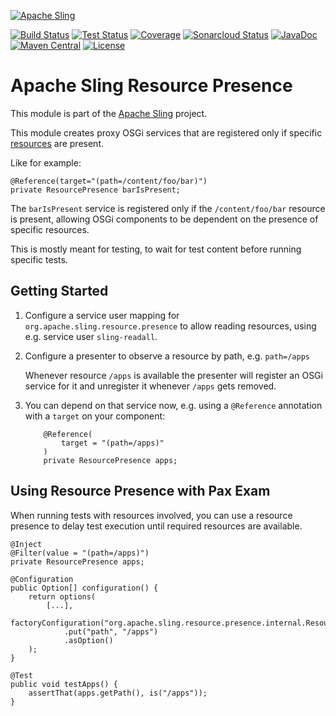 [![Apache Sling](https://sling.apache.org/res/logos/sling.png)](https://sling.apache.org)

&#32;[![Build Status](https://ci-builds.apache.org/job/Sling/job/modules/job/sling-org-apache-sling-resource-presence/job/master/badge/icon)](https://ci-builds.apache.org/job/Sling/job/modules/job/sling-org-apache-sling-resource-presence/job/master/)&#32;[![Test Status](https://img.shields.io/jenkins/tests.svg?jobUrl=https://ci-builds.apache.org/job/Sling/job/modules/job/sling-org-apache-sling-resource-presence/job/master/)](https://ci-builds.apache.org/job/Sling/job/modules/job/sling-org-apache-sling-resource-presence/job/master/test/?width=800&height=600)&#32;[![Coverage](https://sonarcloud.io/api/project_badges/measure?project=apache_sling-org-apache-sling-resource-presence&metric=coverage)](https://sonarcloud.io/dashboard?id=apache_sling-org-apache-sling-resource-presence)&#32;[![Sonarcloud Status](https://sonarcloud.io/api/project_badges/measure?project=apache_sling-org-apache-sling-resource-presence&metric=alert_status)](https://sonarcloud.io/dashboard?id=apache_sling-org-apache-sling-resource-presence)&#32;[![JavaDoc](https://www.javadoc.io/badge/org.apache.sling/org.apache.sling.resource.presence.svg)](https://www.javadoc.io/doc/org.apache.sling/org.apache.sling.resource.presence)&#32;[![Maven Central](https://maven-badges.herokuapp.com/maven-central/org.apache.sling/org.apache.sling.resource.presence/badge.svg)](https://search.maven.org/#search%7Cga%7C1%7Cg%3A%22org.apache.sling%22%20a%3A%22org.apache.sling.resource.presence%22) [![License](https://img.shields.io/badge/License-Apache%202.0-blue.svg)](https://www.apache.org/licenses/LICENSE-2.0)

# Apache Sling Resource Presence

This module is part of the [Apache Sling](https://sling.apache.org) project.

This module creates proxy OSGi services that are registered only if specific [resources](https://sling.apache.org/documentation/the-sling-engine/resources.html) are present.

Like for example:

	@Reference(target="(path=/content/foo/bar)")
	private ResourcePresence barIsPresent;
	
The `barIsPresent` service is registered only if the `/content/foo/bar` resource is present, allowing OSGi
components to be dependent on the presence of specific resources.

This is mostly meant for testing, to wait for test content before running specific tests.

Getting Started
---------------

1. Configure a service user mapping for `org.apache.sling.resource.presence` to allow reading resources, using e.g. service user `sling-readall`.
2. Configure a presenter to observe a resource by path, e.g. `path=/apps`
   
   Whenever resource `/apps` is available the presenter will register an OSGi service for it and unregister it whenever `/apps` gets removed.
3. You can depend on that service now, e.g. using a `@Reference` annotation with a `target` on your component:

   ```
       @Reference(
           target = "(path=/apps)"
       )
       private ResourcePresence apps;
   ```

Using Resource Presence with Pax Exam
-------------------------------------

When running tests with resources involved, you can use a resource presence to delay test execution until required resources are available.

    @Inject
    @Filter(value = "(path=/apps)")
    private ResourcePresence apps;

    @Configuration
    public Option[] configuration() {
        return options(
            [...],
            factoryConfiguration("org.apache.sling.resource.presence.internal.ResourcePresenter")
                .put("path", "/apps")
                .asOption()
        );
    }

    @Test
    public void testApps() {
        assertThat(apps.getPath(), is("/apps"));
    }
